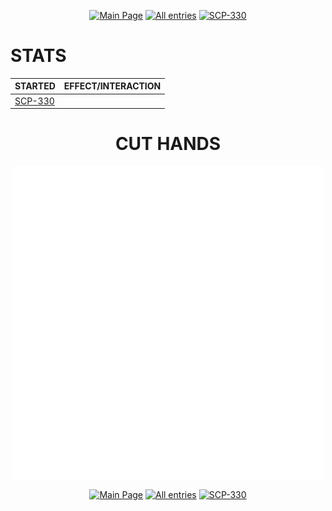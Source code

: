 <p align=center>
    <a href="../../">
        <img src="https://img.shields.io/badge/GO_TO-MAIN_PAGE-ffffff?style=for-the-badge&labelColor=000000&color=ffffff" title="Main Page" style="cursor: pointer;"/></a>
    <a href="../tree">
        <img src="https://img.shields.io/badge/GO_TO-ALL_ENTRIES-ffffff?style=for-the-badge&labelColor=000000&color=ffffff" title="All entries" style="cursor: pointer;"></a>
    <a href="../scp/safe/330">
        <img src="https://img.shields.io/badge/GO_TO-SCP--330-ffffff?style=for-the-badge&labelColor=000000&color=ffffff" title="SCP-330" style="cursor: pointer;"></a>
</p>

# STATS

| STARTED | EFFECT/INTERACTION |
| - | - |
| <a href="../scp/safe/330">SCP-330</a> |  |

<h1 align="center">CUT HANDS</h1>
<p align="center">
    <img src="../../assets/images/events/eventCutHands.png" title="cut hands" width="500">
</p>

<p align=center>
    <a href="../../">
        <img src="https://img.shields.io/badge/GO_TO-MAIN_PAGE-ffffff?style=for-the-badge&labelColor=000000&color=ffffff" title="Main Page" style="cursor: pointer;"/></a>
    <a href="../tree">
        <img src="https://img.shields.io/badge/GO_TO-ALL_ENTRIES-ffffff?style=for-the-badge&labelColor=000000&color=ffffff" title="All entries" style="cursor: pointer;"></a>
    <a href="../scp/safe/330">
        <img src="https://img.shields.io/badge/GO_TO-SCP--330-ffffff?style=for-the-badge&labelColor=000000&color=ffffff" title="SCP-330" style="cursor: pointer;"></a>
</p>